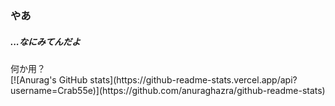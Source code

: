 <h3>やあ</h3>
<h5>...なにみてんだよ</h5>
<div>何か用？</div>
[![Anurag's GitHub stats](https://github-readme-stats.vercel.app/api?username=Crab55e)](https://github.com/anuraghazra/github-readme-stats)
